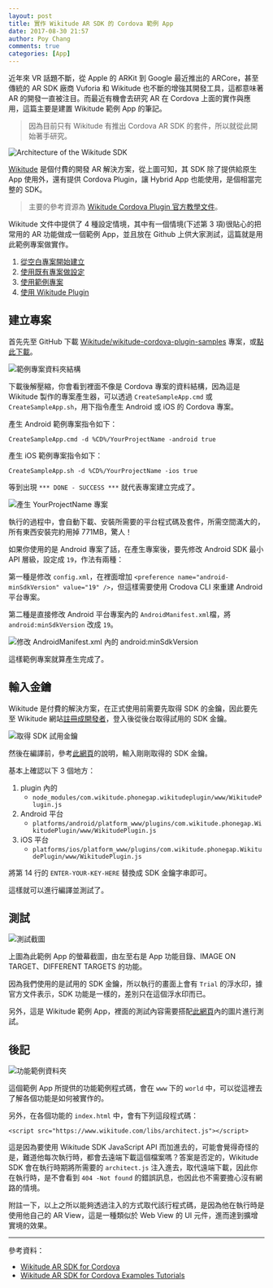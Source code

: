 ```yaml
---
layout: post
title: 實作 Wikitude AR SDK 的 Cordova 範例 App
date: 2017-08-30 21:57
author: Poy Chang
comments: true
categories: [App]
---
```

近年來 VR 話題不斷，從 Apple 的 ARKit 到 Google 最近推出的 ARCore，甚至傳統的 AR SDK 廠商 Vuforia 和 Wikitude 也不斷的增強其開發工具，這都意味著 AR 的開發一直被注目。而最近有機會去研究 AR 在 Cordova 上面的實作與應用，這篇主要是建置 Wikitude 範例 App 的筆記。

>因為目前只有 Wikitude 有推出 Cordova AR SDK 的套件，所以就從此開始著手研究。

![Architecture of the Wikitude SDK](http://i.imgur.com/oJZgkol.png)

[Wikitude](http://www.wikitude.com) 是個付費的開發 AR 解決方案，從上圖可知，其 SDK 除了提供給原生 App 使用外，還有提供 Cordova Plugin，讓 Hybrid App 也能使用，是個相當完整的 SDK。 

>主要的參考資源為 [Wikitude Cordova Plugin 官方教學文件](https://www.wikitude.com/external/doc/documentation/latest/phonegap/)。

Wikitude 文件中提供了 4 種設定情境，其中有一個情境(下述第 3 項)很貼心的把常用的 AR 功能做成一個範例 App，並且放在 Github 上供大家測試，這篇就是用此範例專案做實作。

1. [從空白專案開始建立](https://www.wikitude.com/external/doc/documentation/latest/phonegap/setupguidecordovacli.html#PhoneGapEmptyApp)
2. [使用既有專案做設定](https://www.wikitude.com/external/doc/documentation/latest/phonegap/setupguidecordovacli.html#PhoneGapExistingApp)
3. [使用範例專案](https://www.wikitude.com/external/doc/documentation/latest/phonegap/setupguidecordovacli.html#PhoneGapSampleApp)
4. [使用 Wikitude Plugin](https://www.wikitude.com/external/doc/documentation/latest/phonegap/setupguidecordovacli.html#UsingTheWikitudePlugin)

## 建立專案

首先先至 GitHub 下載 [Wikitude/wikitude-cordova-plugin-samples](https://github.com/Wikitude/wikitude-cordova-plugin-samples) 專案，或[點此下載](https://github.com/Wikitude/wikitude-phonegap-samples/archive/master.zip)。

![範例專案資料夾結構](http://i.imgur.com/f9viSzx.png)

下載後解壓縮，你會看到裡面不像是 Cordova 專案的資料結構，因為這是 Wikitude 製作的專案產生器，可以透過 `CreateSampleApp.cmd` 或 `CreateSampleApp.sh`，用下指令產生 Android 或 iOS 的 Cordova 專案。

產生 Android 範例專案指令如下：

```
CreateSampleApp.cmd -d %CD%/YourProjectName -android true
```

產生 iOS 範例專案指令如下：

```
CreateSampleApp.sh -d %CD%/YourProjectName -ios true
```

等到出現 `*** DONE - SUCCESS ***` 就代表專案建立完成了。

![產生 YourProjectName 專案](http://i.imgur.com/bgDOA8s.png)

執行的過程中，會自動下載、安裝所需要的平台程式碼及套件，所需空間滿大的，所有東西安裝完約用掉 771MB，驚人！

如果你使用的是 Android 專案了話，在產生專案後，要先修改 Android SDK 最小 API 層級，設定成 `19`，作法有兩種：

第一種是修改 `config.xml`，在裡面增加 `<preference name="android-minSdkVersion" value="19" />`，但這樣需要使用 Crodova CLI 來重建 Android 平台專案。

第二種是直接修改 Android 平台專案內的 `AndroidManifest.xml`檔，將 `android:minSdkVersion` 改成 `19`。

![修改 AndroidManifest.xml 內的 android:minSdkVersion](http://i.imgur.com/Chfogtk.png)

這樣範例專案就算產生完成了。

## 輸入金鑰

Wikitude 是付費的解決方案，在正式使用前需要先取得 SDK 的金鑰，因此要先至 Wikitude 網站[註冊成開發者](http://www.wikitude.com/developer/licenses)，登入後從後台取得試用的 SDK 金鑰。

![取得 SDK 試用金鑰](http://i.imgur.com/ibYQjTI.png)

然後在編譯前，參考[此網頁](https://www.wikitude.com/external/doc/documentation/latest/phonegap/triallicense.html#where-should-i-enter-the-license-key)的說明，輸入剛剛取得的 SDK 金鑰。

基本上確認以下 3 個地方：

1. plugin 內的
	* `node_modules/com.wikitude.phonegap.wikitudeplugin/www/WikitudePlugin.js`
2. Android 平台
	* `platforms/android/platform_www/plugins/com.wikitude.phonegap.WikitudePlugin/www/WikitudePlugin.js`
3. iOS 平台
	* `platforms/ios/platform_www/plugins/com.wikitude.phonegap.WikitudePlugin/www/WikitudePlugin.js`

將第 14 行的 `ENTER-YOUR-KEY-HERE` 替換成 SDK 金鑰字串即可。 

這樣就可以進行編譯並測試了。

## 測試

![測試截圖](http://i.imgur.com/CYkOD5K.jpg)

上圖為此範例 App 的螢幕截圖，由左至右是 App 功能目錄、IMAGE ON TARGET、DIFFERENT TARGETS 的功能。

因為我們使用的是試用的 SDK 金鑰，所以執行的畫面上會有 `Trial` 的浮水印，據官方文件表示，SDK 功能是一樣的，差別只在這個浮水印而已。

另外，這是 Wikitude 範例 App，裡面的測試內容需要搭配[此網頁](http://www.wikitude.com/external/doc/documentation/latest/android/targetimages.html#target-images)內的圖片進行測試。

## 後記

![功能範例資料夾](http://i.imgur.com/MTHnHwU.png)

這個範例 App 所提供的功能範例程式碼，會在 `www` 下的 `world` 中，可以從這裡去了解各個功能是如何被實作的。

另外，在各個功能的 `index.html` 中，會有下列這段程式碼：

```
<script src="https://www.wikitude.com/libs/architect.js"></script>
```

這是因為要使用 Wikitude SDK JavaScript API 而加進去的，可能會覺得奇怪的是，難道他每次執行時，都會去遠端下載這個檔案嗎？答案是否定的，Wikitude SDK 會在執行時期將所需要的 `architect.js` 注入進去，取代遠端下載，因此你在執行時，是不會看到 `404 -Not found` 的錯誤訊息，也因此也不需要擔心沒有網路的情境。

附註一下，以上之所以能夠透過注入的方式取代該行程式碼，是因為他在執行時是使用他自己的 AR View，這是一種類似於 Web View 的 UI 元件，進而達到擴增實境的效果。

----------

參考資料：

* [Wikitude AR SDK for Cordova](https://www.wikitude.com/external/doc/documentation/latest/phonegap/)
* [Wikitude AR SDK for Cordova Examples Tutorials](https://www.wikitude.com/external/doc/documentation/latest/phonegap/samples.html#examples)